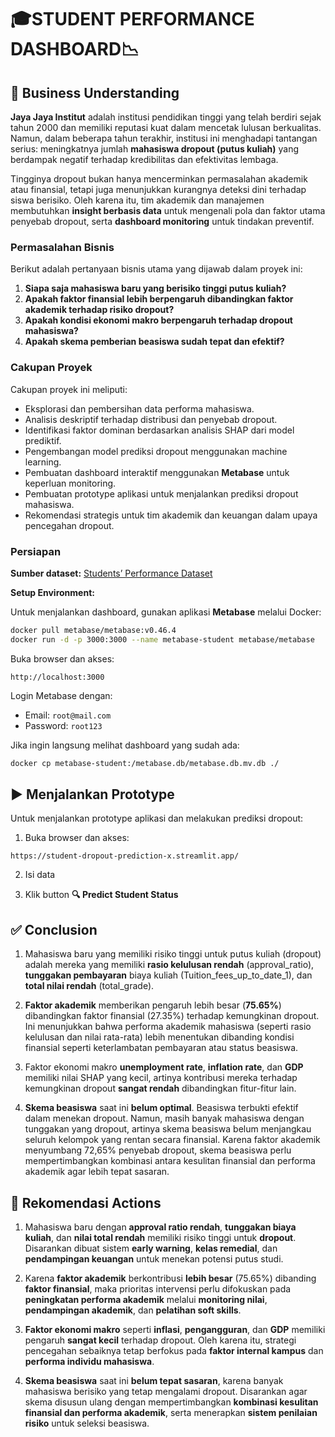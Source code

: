 # 🎓STUDENT PERFORMANCE DASHBOARD📉

## 🏫 Business Understanding

**Jaya Jaya Institut** adalah institusi pendidikan tinggi yang telah berdiri sejak tahun 2000 dan memiliki reputasi kuat dalam mencetak lulusan berkualitas. Namun, dalam beberapa tahun terakhir, institusi ini menghadapi tantangan serius: meningkatnya jumlah **mahasiswa dropout (putus kuliah)** yang berdampak negatif terhadap kredibilitas dan efektivitas lembaga.

Tingginya dropout bukan hanya mencerminkan permasalahan akademik atau finansial, tetapi juga menunjukkan kurangnya deteksi dini terhadap siswa berisiko. Oleh karena itu, tim akademik dan manajemen membutuhkan **insight berbasis data** untuk mengenali pola dan faktor utama penyebab dropout, serta **dashboard monitoring** untuk tindakan preventif.

### Permasalahan Bisnis

Berikut adalah pertanyaan bisnis utama yang dijawab dalam proyek ini:

1. **Siapa saja mahasiswa baru yang berisiko tinggi putus kuliah?**
2. **Apakah faktor finansial lebih berpengaruh dibandingkan faktor akademik terhadap risiko dropout?**
3. **Apakah kondisi ekonomi makro berpengaruh terhadap dropout mahasiswa?**
4. **Apakah skema pemberian beasiswa sudah tepat dan efektif?**

### Cakupan Proyek

Cakupan proyek ini meliputi:

- Eksplorasi dan pembersihan data performa mahasiswa.
- Analisis deskriptif terhadap distribusi dan penyebab dropout.
- Identifikasi faktor dominan berdasarkan analisis SHAP dari model prediktif.
- Pengembangan model prediksi dropout menggunakan machine learning.
- Pembuatan dashboard interaktif menggunakan **Metabase** untuk keperluan monitoring.
- Pembuatan prototype aplikasi untuk menjalankan prediksi dropout mahasiswa.
- Rekomendasi strategis untuk tim akademik dan keuangan dalam upaya pencegahan dropout.

### Persiapan

**Sumber dataset:** [Students’ Performance Dataset](https://github.com/dicodingacademy/dicoding_dataset/blob/main/students_performance/README.md)

**Setup Environment:**

Untuk menjalankan dashboard, gunakan aplikasi **Metabase** melalui Docker:

```bash
docker pull metabase/metabase:v0.46.4
docker run -d -p 3000:3000 --name metabase-student metabase/metabase
```

Buka browser dan akses:
```
http://localhost:3000
```

Login Metabase dengan:
- Email: `root@mail.com`
- Password: `root123`

Jika ingin langsung melihat dashboard yang sudah ada:

```bash
docker cp metabase-student:/metabase.db/metabase.db.mv.db ./
```

## ▶️ Menjalankan Prototype

Untuk menjalankan prototype aplikasi dan melakukan prediksi dropout:

1. Buka browser dan akses:
```
https://student-dropout-prediction-x.streamlit.app/
```

2. Isi data

3. Klik button **🔍 Predict Student Status**

## ✅ Conclusion

1. Mahasiswa baru yang memiliki risiko tinggi untuk putus kuliah (dropout) adalah mereka yang memiliki **rasio kelulusan rendah** (approval_ratio), **tunggakan pembayaran** biaya kuliah (Tuition_fees_up_to_date_1), dan **total nilai rendah** (total_grade).

2. **Faktor akademik** memberikan pengaruh lebih besar (**75.65%**) dibandingkan faktor finansial (27.35%) terhadap kemungkinan dropout. Ini menunjukkan bahwa performa akademik mahasiswa (seperti rasio kelulusan dan nilai rata-rata) lebih menentukan dibanding kondisi finansial seperti keterlambatan pembayaran atau status beasiswa.

3. Faktor ekonomi makro **unemployment rate**, **inflation rate**, dan **GDP** memiliki nilai SHAP yang kecil, artinya kontribusi mereka terhadap kemungkinan dropout **sangat rendah** dibandingkan fitur-fitur lain.

4. **Skema beasiswa** saat ini **belum optimal**. Beasiswa terbukti efektif dalam menekan dropout. Namun, masih banyak mahasiswa dengan tunggakan yang dropout, artinya skema beasiswa belum menjangkau seluruh kelompok yang rentan secara finansial. Karena faktor akademik menyumbang 72,65% penyebab dropout, skema beasiswa perlu mempertimbangkan kombinasi antara kesulitan finansial dan performa akademik agar lebih tepat sasaran.

## 🎯 Rekomendasi Actions

1. Mahasiswa baru dengan **approval ratio rendah**, **tunggakan biaya kuliah**, dan **nilai total rendah** memiliki risiko tinggi untuk **dropout**. Disarankan dibuat sistem **early warning**, **kelas remedial**, dan **pendampingan keuangan** untuk menekan potensi putus studi.

2. Karena **faktor akademik** berkontribusi **lebih besar** (75.65%) dibanding **faktor finansial**, maka prioritas intervensi perlu difokuskan pada **peningkatan performa akademik** melalui **monitoring nilai**, **pendampingan akademik**, dan **pelatihan soft skills**.

3. **Faktor ekonomi makro** seperti **inflasi**, **pengangguran**, dan **GDP** memiliki pengaruh **sangat kecil** terhadap dropout. Oleh karena itu, strategi pencegahan sebaiknya tetap berfokus pada **faktor internal kampus** dan **performa individu mahasiswa**.

4. **Skema beasiswa** saat ini **belum tepat sasaran**, karena banyak mahasiswa berisiko yang tetap mengalami dropout. Disarankan agar skema disusun ulang dengan mempertimbangkan **kombinasi kesulitan finansial dan performa akademik**, serta menerapkan **sistem penilaian risiko** untuk seleksi beasiswa.
